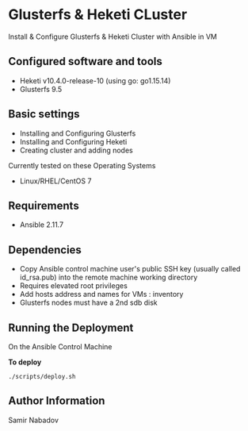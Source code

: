 Glusterfs & Heketi CLuster
================================


Install & Configure Glusterfs & Heketi Cluster with Ansible in VM


Configured software and tools
------------
* Heketi v10.4.0-release-10 (using go: go1.15.14)
* Glusterfs 9.5

Basic settings
------------
* Installing and Configuring Glusterfs
* Installing and Configuring Heketi
* Creating cluster and adding nodes


Currently tested on these Operating Systems
* Linux/RHEL/CentOS 7


Requirements
------------
* Ansible 2.11.7

Dependencies
------------
* Copy Ansible control machine user's public SSH key (usually called id_rsa.pub) into the remote machine working directory
* Requires elevated root privileges
* Add hosts address and names for VMs : inventory
* Glusterfs nodes must have a 2nd sdb disk

Running the Deployment
----------------------

On the Ansible Control Machine  

__To deploy__

`./scripts/deploy.sh`


Author Information
------------------

Samir Nabadov
